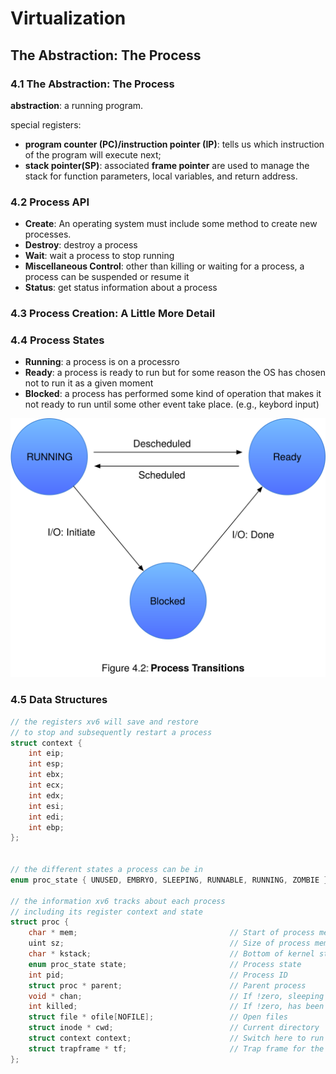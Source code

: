 # Virtualization #

## The Abstraction: The Process ##

### 4.1 The Abstraction: The Process ###
    
__abstraction__: a running program.


special registers:
- __program counter (PC)/instruction pointer (IP)__: tells us which instruction of the program will execute next;
- __stack pointer(SP)__: associated __frame pointer__ are used to manage the stack for function parameters, local variables, and return address.

### 4.2 Process API ###

- __Create__: An operating system must include some method to create new processes.
- __Destroy__: destroy a process
- __Wait__: wait a process to stop running
- __Miscellaneous Control__: other than killing or waiting for a process, a process can be suspended or resume it 
- __Status__: get status information about a process

### 4.3 Process Creation: A Little More Detail ###


### 4.4 Process States ###

- __Running__: a process is on a processro
- __Ready__: a process is ready to run but for some reason the OS has chosen not to run it as a given moment
- __Blocked__: a process has performed some kind of operation that makes it not ready to run until some other event take place. (e.g., keybord input)

<div style={{textAlign:'center'}}>

![](img/fig4.2.svg) 

</div>

### 4.5 Data Structures ###

```c
// the registers xv6 will save and restore 
// to stop and subsequently restart a process 
struct context { 
    int eip;
    int esp;
    int ebx;
    int ecx;
    int edx;
    int esi;
    int edi;
    int ebp;
};


// the different states a process can be in 
enum proc_state { UNUSED, EMBRYO, SLEEPING, RUNNABLE, RUNNING, ZOMBIE };

// the information xv6 tracks about each process 
// including its register context and state 
struct proc {
    char * mem;                                  // Start of process memory
    uint sz;                                     // Size of process memory
    char * kstack;                               // Bottom of kernel stack for this process 
    enum proc_state state;                       // Process state
    int pid;                                     // Process ID
    struct proc * parent;                        // Parent process 
    void * chan;                                 // If !zero, sleeping on chan 
    int killed;                                  // If !zero, has been killed 
    struct file * ofile[NOFILE];                 // Open files 
    struct inode * cwd;                          // Current directory 
    struct context context;                      // Switch here to run process 
    struct trapframe * tf;                       // Trap frame for the 
};
```
